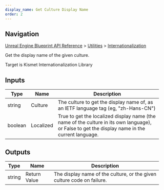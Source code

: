 ```yaml
---
display_name: Get Culture Display Name
order: 2
---
```

## Navigation

[Unreal Engine Blueprint API Reference](https://dev.epicgames.com/documentation/en-us/unreal-engine/BlueprintAPI) > [Utilities](https://dev.epicgames.com/documentation/en-us/unreal-engine/BlueprintAPI/Utilities) > [Internationalization](https://dev.epicgames.com/documentation/en-us/unreal-engine/BlueprintAPI/Utilities/Internationalization)

Get the display name of the given culture.

Target is Kismet Internationalization Library

## Inputs

| Type | Name | Description |
| --- | --- | --- |
| string | Culture | The culture to get the display name of, as an IETF language tag (eg, "zh-Hans-CN") |
| boolean | Localized | True to get the localized display name (the name of the culture in its own language), or False to get the display name in the current language. |

## Outputs

| Type | Name | Description |
| --- | --- | --- |
| string | Return Value | The display name of the culture, or the given culture code on failure. |
